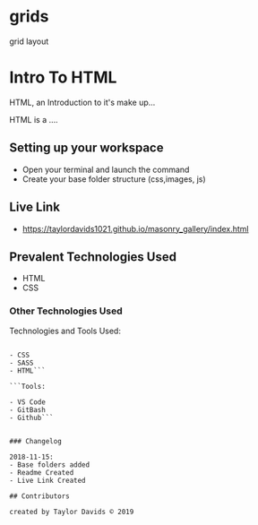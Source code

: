 # grids
grid layout
# Intro To HTML

HTML, an Introduction to it's make up...

HTML is a ....

## Setting up your workspace

- Open your terminal and launch the command
- Create your base folder structure (css,images, js)

## Live Link
- https://taylordavids1021.github.io/masonry_gallery/index.html

## Prevalent Technologies Used

- HTML
- CSS


### Other Technologies Used

Technologies and Tools Used:

```Languages:

- CSS
- SASS
- HTML```

```Tools:

- VS Code
- GitBash
- Github```


### Changelog

2018-11-15:
- Base folders added
- Readme Created
- Live Link Created

## Contributors

created by Taylor Davids © 2019
